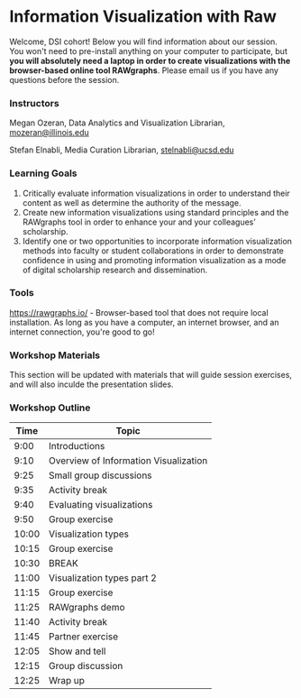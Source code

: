 # Information Visualization with Raw

Welcome, DSI cohort! Below you will find information about our session. You won't need to pre-install anything on your computer to participate, but **you will absolutely need a laptop in order to create visualizations with the browser-based online tool RAWgraphs**. Please email us if you have any questions before the session. 

### Instructors 

Megan Ozeran, Data Analytics and Visualization Librarian, mozeran@illinois.edu

Stefan Elnabli, Media Curation Librarian, stelnabli@ucsd.edu

### Learning Goals
1) Critically evaluate information visualizations in order to understand their content as well as determine the authority of the message.
2) Create new information visualizations using standard principles and the RAWgraphs tool in order to enhance your and your colleagues’ scholarship.
3) Identify one or two opportunities to incorporate information visualization methods into faculty or student collaborations in order to demonstrate confidence in using and promoting information visualization as a mode of digital scholarship research and dissemination.

### Tools
https://rawgraphs.io/ - Browser-based tool that does not require local installation. As long as you have a computer, an internet browser, and an internet connection, you're good to go!
### Workshop Materials
This section will be updated with materials that will guide session exercises, and will also inculde the presentation slides.

### Workshop Outline

Time | Topic
------------ | -------------
9:00 | Introductions
9:10 | Overview of Information Visualization
9:25 | Small group discussions
9:35 | Activity break
9:40 | Evaluating visualizations
9:50 | Group exercise
10:00 | Visualization types
10:15 | Group exercise
10:30 | BREAK
11:00 | Visualization types part 2
11:15 | Group exercise
11:25 | RAWgraphs demo
11:40 | Activity break
11:45 | Partner exercise
12:05 | Show and tell
12:15 | Group discussion
12:25 | Wrap up
